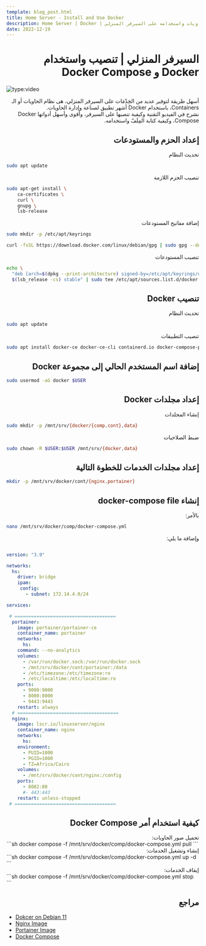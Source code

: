 ```yaml
---
template: blog_post.html
title: Home Server - Install and Use Docker
description: Home Server | Docker | نظام الحاويات واستخدامه على السيرفر المنزلي
date: 2022-12-19
---
```


# <div dir="rtl">السيرفر المنزلي | تنصيب واستخدام Docker و Docker Compose</div>

![type:video](https://www.youtube.com/embed/i1uOZXsU96M)

<div dir="rtl">
أسهل طريقة لتوفير عديد من الخِدْمَات على السيرفر المنزلي، هى نظام الحاويات أو الـ Containers، باستخدام Docker أشهر تطبيق لصناعة وإدارة الحاويات.
</div>
<div dir="rtl">
نشرح في الفيديو التقنية وكيفية تنصيها على السيرفر، وأقوى وأسهل أدواتها Docker Compose، وكيفية كتابة المِلَفّ واستخدامه.
</div>

<p hidden>#more</p>

## <div dir="rtl">إعداد الحزم والمستودعات</div>


<div dir="rtl">تحديث النظام</div>

```sh
sudo apt update
```

<div dir="rtl">تنصيب الحزم اللازمة</div>

```sh
sudo apt-get install \
    ca-certificates \
    curl \
    gnupg \
    lsb-release
```

<div dir="rtl">إضافة مفاتيح المستودعات</div>

```sh
sudo mkdir -p /etc/apt/keyrings
```

```sh
curl -fsSL https://download.docker.com/linux/debian/gpg | sudo gpg --dearmor -o /etc/apt/keyrings/docker.gpg
```

<div dir="rtl">تنصيب المستودعات</div>

```sh
echo \
  "deb [arch=$(dpkg --print-architecture) signed-by=/etc/apt/keyrings/docker.gpg] https://download.docker.com/linux/debian \
  $(lsb_release -cs) stable" | sudo tee /etc/apt/sources.list.d/docker.list > /dev/null
```

## <div dir="rtl">تنصيب Docker</div>

<div dir="rtl">تحديث النظام</div>

```sh
sudo apt update
```

<div dir="rtl">تنصيب التطبيقات</div>

```sh
sudo apt install docker-ce docker-ce-cli containerd.io docker-compose-plugin
```

## <div dir="rtl">إضافة اسم المستخدم الحالي إلى مجموعة Docker</div>

```sh
sudo usermod -aG docker $USER
```

## <div dir="rtl">إعداد مجلدات Docker</div>

<div dir="rtl">إنشاء المجلدات</div>

```sh
sudo mkdir -p /mnt/srv/{docker/{comp,cont},data}
```

<div dir="rtl">ضبط الصلاحيات</div>

```sh
sudo chown -R $USER:$USER /mnt/srv/{docker,data}
```

## <div dir="rtl">إعداد مجلدات الخدمات للخطوة التالية</div>

```sh
mkdir -p /mnt/srv/docker/cont/{nginx,portainer}
```

## <div dir="rtl">إنشاء docker-compose file</div>

<div dir="rtl">بالأمر:</div>

```sh
nano /mnt/srv/docker/comp/docker-compose.yml
```

<div dir="rtl">وإضافة ما يلي:</div>

``` yaml title="docker-compose.yml"

version: "3.9"

networks:
  hs:
    driver: bridge
    ipam:
     config:
       - subnet: 172.14.4.0/24

services:

 # =====================================
  portainer:
    image: portainer/portainer-ce
    container_name: portainer
    networks:
      hs:
    command: --no-analytics
    volumes:
      - /var/run/docker.sock:/var/run/docker.sock
      - /mnt/srv/docker/cont/portainer:/data
      - /etc/timezone:/etc/timezone:ro
      - /etc/localtime:/etc/localtime:ro
    ports:
      - 9000:9000
      - 8000:8000
      - 9443:9443
    restart: always
  # =====================================
  nginx:
    image: lscr.io/linuxserver/nginx
    container_name: nginx
    networks:
      hs:
    environment:
      - PUID=1000
      - PGID=1000
      - TZ=Africa/Cairo
    volumes:
      - /mnt/srv/docker/cont/nginx:/config
    ports:
      - 8082:80
      #- 443:443
    restart: unless-stopped
 # =====================================

```

## <div dir="rtl">كيفية استخدام أمر Docker Compose</div>

<div dir="rtl">تحميل صور الحاويات:</div>
```sh
docker compose -f /mnt/srv/docker/comp/docker-compose.yml pull
```

<div dir="rtl">إنشاء وتشغيل الخدمات:</div>
```sh
docker compose -f /mnt/srv/docker/comp/docker-compose.yml up -d
```

<div dir="rtl">إيقاف الخدمات:</div>
```sh
docker compose -f /mnt/srv/docker/comp/docker-compose.yml stop
```

## <div dir="rtl">مراجع</div>

- [Dokcer on Debian 11](https://docs.docker.com/engine/install/debian/)
- [Nginx Image](https://github.com/linuxserver/docker-nginx)
- [Portainer Image](https://docs.portainer.io/start/install/server/docker/linux)
- [Docker Compose](https://docs.docker.com/get-started/08_using_compose/)
